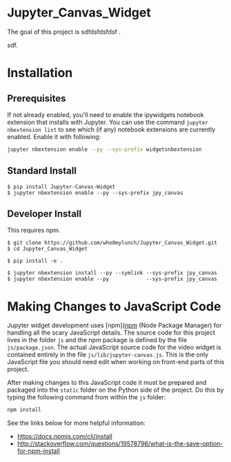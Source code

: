 # Jupyter_Canvas_Widget

The goal of this project is sdfdsfdsfdsf .

sdf.

# Installation

## Prerequisites

If not already enabled, you'll need to enable the ipywidgets notebook extension that installs with Jupyter.  You can use the command `jupyter nbextension list` to see which (if any) notebook extensions are currently enabled.  Enable it with following:

```bash
jupyter nbextension enable --py --sys-prefix widgetsnbextension
```

## Standard Install

    $ pip install Jupyter-Canvas-Widget
    $ jupyter nbextension enable --py --sys-prefix jpy_canvas

## Developer Install

This requires npm.

    $ git clone https://github.com/who8mylunch/Jupyter_Canvas_Widget.git
    $ cd Jupyter_Canvas_Widget

    $ pip install -e .

    $ jupyter nbextension install --py --symlink --sys-prefix jpy_canvas
    $ jupyter nbextension enable --py            --sys-prefix jpy_canvas


# Making Changes to JavaScript Code

Jupyter widget development uses [npm]([npm](https://docs.npmjs.com/getting-started/what-is-npm) (Node Package Manager) for handling all the scary JavaScript details. The source code for this project lives in the folder `js` and the npm package is defined by the file `js/package.json`.  The actual JavaScript source code for the video widget is contained entirely in the file `js/lib/jupyter-canvas.js`.  This is the only JavaScript file you should need edit when working on front-end parts of this project.

After making changes to this JavaScript code it must be prepared and packaged into the `static` folder on the Python side of the project.  Do this by typing the following command from within the `js` folder:

```bash
npm install
```

See the links below for more helpful information:
- https://docs.npmjs.com/cli/install
- http://stackoverflow.com/questions/19578796/what-is-the-save-option-for-npm-install

